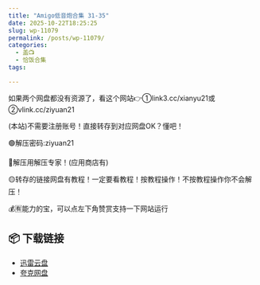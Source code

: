 ```yaml
---
title: "Amigo低音炮合集 31-35"
date: 2025-10-22T18:25:25
slug: wp-11079
permalink: /posts/wp-11079/
categories:
  - 盖📺
  - 恰饭合集
tags:

---
```


如果两个网盘都没有资源了，看这个网站👉①link3.cc/xianyu21或②vlink.cc/ziyuan21

(本站)不需要注册账号！直接转存到对应网盘OK？懂吧！

🟢解压密码:ziyuan21

🔵解压用解压专家！(应用商店有)

🟡转存的链接网盘有教程！一定要看教程！按教程操作！不按教程操作你不会解压！

💰🈶能力的宝，可以点左下角赞赏支持一下网站运行

## 📦 下载链接
- [迅雷云盘](https://blziyuan21.com/pay-download/11079?key=e7e8c5adf3&down_id=0)
- [夸克网盘](https://blziyuan21.com/pay-download/11079?key=e7e8c5adf3&down_id=1)

